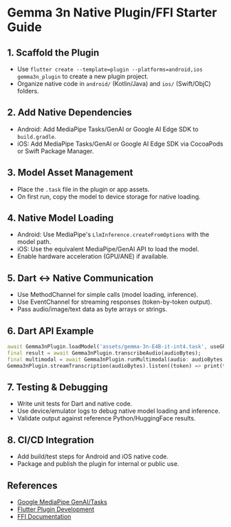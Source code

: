 # Gemma 3n Native Plugin/FFI Starter Guide

## 1. Scaffold the Plugin
- Use `flutter create --template=plugin --platforms=android,ios gemma3n_plugin` to create a new plugin project.
- Organize native code in `android/` (Kotlin/Java) and `ios/` (Swift/ObjC) folders.

## 2. Add Native Dependencies
- Android: Add MediaPipe Tasks/GenAI or Google AI Edge SDK to `build.gradle`.
- iOS: Add MediaPipe Tasks/GenAI or Google AI Edge SDK via CocoaPods or Swift Package Manager.

## 3. Model Asset Management
- Place the `.task` file in the plugin or app assets.
- On first run, copy the model to device storage for native loading.

## 4. Native Model Loading
- Android: Use MediaPipe's `LlmInference.createFromOptions` with the model path.
- iOS: Use the equivalent MediaPipe/GenAI API to load the model.
- Enable hardware acceleration (GPU/ANE) if available.

## 5. Dart ↔ Native Communication
- Use MethodChannel for simple calls (model loading, inference).
- Use EventChannel for streaming responses (token-by-token output).
- Pass audio/image/text data as byte arrays or strings.

## 6. Dart API Example
```dart
await Gemma3nPlugin.loadModel('assets/gemma-3n-E4B-it-int4.task', useGPU: true);
final result = await Gemma3nPlugin.transcribeAudio(audioBytes);
final multimodal = await Gemma3nPlugin.runMultimodal(audio: audioBytes, image: imageBytes, text: 'Describe the scene');
Gemma3nPlugin.streamTranscription(audioBytes).listen((token) => print(token));
```

## 7. Testing & Debugging
- Write unit tests for Dart and native code.
- Use device/emulator logs to debug native model loading and inference.
- Validate output against reference Python/HuggingFace results.

## 8. CI/CD Integration
- Add build/test steps for Android and iOS native code.
- Package and publish the plugin for internal or public use.

## References
- [Google MediaPipe GenAI/Tasks](https://ai.google.dev/edge/mediapipe/solutions/genai/llm_inference)
- [Flutter Plugin Development](https://docs.flutter.dev/development/packages-and-plugins/developing-packages)
- [FFI Documentation](https://dart.dev/guides/libraries/c-interop) 